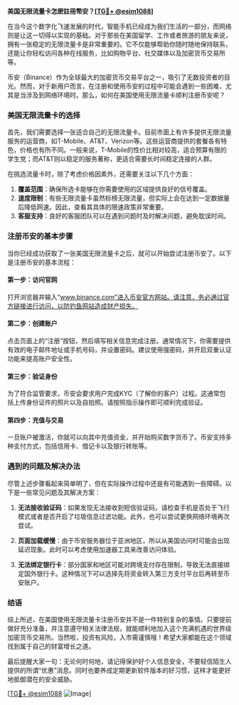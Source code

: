 **美国无限流量卡怎麽註冊幣安？[[TG💪+ @esim1088](https://t.me/s/esim1088)]**

在当今这个数字化飞速发展的时代，智能手机已经成为我们生活的一部分，而网络则是让这一切得以实现的基础。对于那些在美国留学、工作或者旅游的朋友来说，拥有一张稳定的无限流量卡是非常重要的。它不仅能够帮助你随时随地保持联系，还能让你轻松访问各种在线服务，比如购物平台、社交媒体以及加密货币交易所等。

币安（Binance）作为全球最大的加密货币交易平台之一，吸引了无数投资者的目光。然而，对于新用户而言，在注册和使用币安的过程中可能会遇到一些困难，尤其是当涉及到网络环境时。那么，如何在美国使用无限流量卡顺利注册币安呢？

### 美国无限流量卡的选择

首先，我们需要选择一张适合自己的无限流量卡。目前市面上有许多提供无限流量服务的运营商，如T-Mobile、AT&T、Verizon等。这些运营商提供的套餐各有特色，价格也有所不同。一般来说，T-Mobile的性价比相对较高，适合预算有限的学生党；而AT&T则以稳定的服务著称，更适合需要长时间稳定连接的人群。

在挑选流量卡时，除了考虑价格因素外，还需要关注以下几个方面：

1. **覆盖范围**：确保所选卡能够在你需要使用的区域提供良好的信号覆盖。
2. **速度限制**：有些无限流量卡虽然标榜无限流量，但实际上会在达到一定数据量后降低网速。因此，查看其具体的限速政策非常重要。
3. **客服支持**：良好的客服团队可以在遇到问题时及时解决问题，避免耽误时间。

### 注册币安的基本步骤

当你已经成功获取了一张美国无限流量卡之后，就可以开始尝试注册币安了。以下是注册币安的基本流程：

#### 第一步：访问官网
打开浏览器并输入“www.binance.com”进入币安官方网站。请注意，务必通过官方链接进行访问，以防钓鱼网站造成财产损失。

#### 第二步：创建账户
点击页面上的“注册”按钮，然后填写相关信息完成注册。通常情况下，你需要提供有效的电子邮件地址或手机号码，并设置密码。建议使用强密码，并开启双重认证功能来提高账户安全性。

#### 第三步：验证身份
为了符合监管要求，币安会要求用户完成KYC（了解你的客户）过程。这通常包括上传身份证件的照片以及自拍照。请按照指示操作即可顺利完成验证。

#### 第四步：充值与交易
一旦账户被激活，你就可以向其中充值资金，并开始购买数字货币了。币安支持多种支付方式，包括信用卡、借记卡以及银行转账等。

### 遇到的问题及解决办法

尽管上述步骤看起来简单明了，但在实际操作过程中还是有可能遇到一些障碍。以下是一些常见问题及其解决方案：

1. **无法接收验证码**：如果发现无法接收到短信验证码，请检查手机是否处于飞行模式或者是否开启了垃圾信息过滤功能。此外，也可以尝试更换网络环境再次尝试。
   
2. **页面加载缓慢**：由于币安服务器位于亚洲地区，所以从美国访问时可能会出现延迟现象。此时可以考虑使用加速器工具来改善访问体验。

3. **无法绑定银行卡**：部分国家和地区可能对跨境支付存在限制，导致无法直接绑定国外银行卡。这种情况下可以选择先将资金转入第三方支付平台后再转至币安账户。

### 结语

综上所述，在美国使用无限流量卡注册币安并不是一件特别复杂的事情。只要提前做好充分准备，并注意遵守相关法律法规，就能顺利地加入这个充满机遇的世界级加密货币交易所。当然啦，投资有风险，入市需谨慎哦！希望大家都能在这个领域找到属于自己的财富增长之道。

最后提醒大家一句：无论何时何地，请记得保护好个人信息安全，不要轻信陌生人提供的所谓“优惠”消息。同时也要养成定期更新软件版本的好习惯，这样才能更好地抵御潜在的安全威胁。

[[TG💪+ @esim1088](https://t.me/s/esim1088) ![Image](https://i.postimg.cc/4NQfJmqS/Snipaste-2025-05-13-00-14-12.png)]